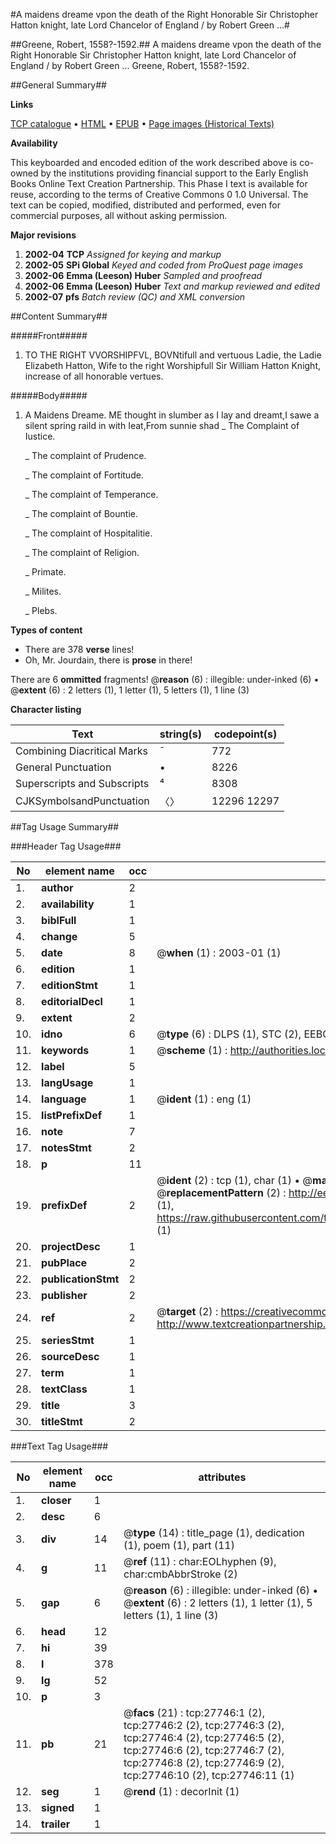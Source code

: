 #A maidens dreame vpon the death of the Right Honorable Sir Christopher Hatton knight, late Lord Chancelor of England / by Robert Green ...#

##Greene, Robert, 1558?-1592.##
A maidens dreame vpon the death of the Right Honorable Sir Christopher Hatton knight, late Lord Chancelor of England / by Robert Green ...
Greene, Robert, 1558?-1592.

##General Summary##

**Links**

[TCP catalogue](http://www.ota.ox.ac.uk/tcp/)  • 
[HTML](http://tei.it.ox.ac.uk/tcp/Texts-HTML/free/A02/A02132.html)  • 
[EPUB](http://tei.it.ox.ac.uk/tcp/Texts-EPUB/free/A02/A02132.epub) • 
[Page images (Historical Texts)](https://data.historicaltexts.jisc.ac.uk/view?pubId=eebo-24510241e&pageId=eebo-24510241e-27746-1)

**Availability**

This keyboarded and encoded edition of the
	       work described above is co-owned by the institutions
	       providing financial support to the Early English Books
	       Online Text Creation Partnership. This Phase I text is
	       available for reuse, according to the terms of Creative
	       Commons 0 1.0 Universal. The text can be copied,
	       modified, distributed and performed, even for
	       commercial purposes, all without asking permission.

**Major revisions**

1. __2002-04__ __TCP__ *Assigned for keying and markup*
1. __2002-05__ __SPi Global__ *Keyed and coded from ProQuest page images*
1. __2002-06__ __Emma (Leeson) Huber__ *Sampled and proofread*
1. __2002-06__ __Emma (Leeson) Huber__ *Text and markup reviewed and edited*
1. __2002-07__ __pfs__ *Batch review (QC) and XML conversion*

##Content Summary##

#####Front#####

1. TO THE RIGHT VVORSHIPFVL, BOVNtifull and vertuous Ladie, the Ladie Elizabeth Hatton, Wife to the right Worshipfull Sir William Hatton Knight, increase of all honorable vertues.

#####Body#####

1. A Maidens Dreame.
ME thought in slumber as I lay and dreamt,I sawe a silent spring raild in with Ieat,From sunnie shad
    _ The Complaint of Iustice.

    _ The complaint of Prudence.

    _ The complaint of Fortitude.

    _ The complaint of Temperance.

    _ The complaint of Bountie.

    _ The complaint of Hospitalitie.

    _ The complaint of Religion.

    _ Primate.

    _ Milites.

    _ Plebs.

**Types of content**

  * There are 378 **verse** lines!
  * Oh, Mr. Jourdain, there is **prose** in there!

There are 6 **ommitted** fragments! 
 @__reason__ (6) : illegible: under-inked (6)  •  @__extent__ (6) : 2 letters (1), 1 letter (1), 5 letters (1), 1 line (3)

**Character listing**


|Text|string(s)|codepoint(s)|
|---|---|---|
|Combining             Diacritical Marks|̄|772|
|General Punctuation|•|8226|
|Superscripts             and Subscripts|⁴|8308|
|CJKSymbolsandPunctuation|〈〉|12296 12297|

##Tag Usage Summary##

###Header Tag Usage###

|No|element name|occ|attributes|
|---|---|---|---|
|1.|__author__|2||
|2.|__availability__|1||
|3.|__biblFull__|1||
|4.|__change__|5||
|5.|__date__|8| @__when__ (1) : 2003-01 (1)|
|6.|__edition__|1||
|7.|__editionStmt__|1||
|8.|__editorialDecl__|1||
|9.|__extent__|2||
|10.|__idno__|6| @__type__ (6) : DLPS (1), STC (2), EEBO-CITATION (1), OCLC (1), VID (1)|
|11.|__keywords__|1| @__scheme__ (1) : http://authorities.loc.gov/ (1)|
|12.|__label__|5||
|13.|__langUsage__|1||
|14.|__language__|1| @__ident__ (1) : eng (1)|
|15.|__listPrefixDef__|1||
|16.|__note__|7||
|17.|__notesStmt__|2||
|18.|__p__|11||
|19.|__prefixDef__|2| @__ident__ (2) : tcp (1), char (1)  •  @__matchPattern__ (2) : ([0-9\-]+):([0-9IVX]+) (1), (.+) (1)  •  @__replacementPattern__ (2) : http://eebo.chadwyck.com/downloadtiff?vid=$1&page=$2 (1), https://raw.githubusercontent.com/textcreationpartnership/Texts/master/tcpchars.xml#$1 (1)|
|20.|__projectDesc__|1||
|21.|__pubPlace__|2||
|22.|__publicationStmt__|2||
|23.|__publisher__|2||
|24.|__ref__|2| @__target__ (2) : https://creativecommons.org/publicdomain/zero/1.0/ (1), http://www.textcreationpartnership.org/docs/. (1)|
|25.|__seriesStmt__|1||
|26.|__sourceDesc__|1||
|27.|__term__|1||
|28.|__textClass__|1||
|29.|__title__|3||
|30.|__titleStmt__|2||


###Text Tag Usage###

|No|element name|occ|attributes|
|---|---|---|---|
|1.|__closer__|1||
|2.|__desc__|6||
|3.|__div__|14| @__type__ (14) : title_page (1), dedication (1), poem (1), part (11)|
|4.|__g__|11| @__ref__ (11) : char:EOLhyphen (9), char:cmbAbbrStroke (2)|
|5.|__gap__|6| @__reason__ (6) : illegible: under-inked (6)  •  @__extent__ (6) : 2 letters (1), 1 letter (1), 5 letters (1), 1 line (3)|
|6.|__head__|12||
|7.|__hi__|39||
|8.|__l__|378||
|9.|__lg__|52||
|10.|__p__|3||
|11.|__pb__|21| @__facs__ (21) : tcp:27746:1 (2), tcp:27746:2 (2), tcp:27746:3 (2), tcp:27746:4 (2), tcp:27746:5 (2), tcp:27746:6 (2), tcp:27746:7 (2), tcp:27746:8 (2), tcp:27746:9 (2), tcp:27746:10 (2), tcp:27746:11 (1)|
|12.|__seg__|1| @__rend__ (1) : decorInit (1)|
|13.|__signed__|1||
|14.|__trailer__|1||
